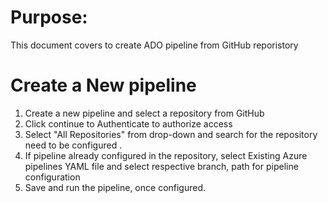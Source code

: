 # Purpose:
This document covers to create ADO pipeline from GitHub reporistory

# Create a New pipeline
1. Create a new pipeline and select a repository from GitHub
2. Click continue to Authenticate to authorize access
3. Select "All Repositories" from drop-down and search for the repository need to be configured . 
4. If pipeline already configured in the repository, select Existing Azure pipelines YAML file and select respective branch, path for pipeline configuration
5. Save and run the pipeline, once configured. 